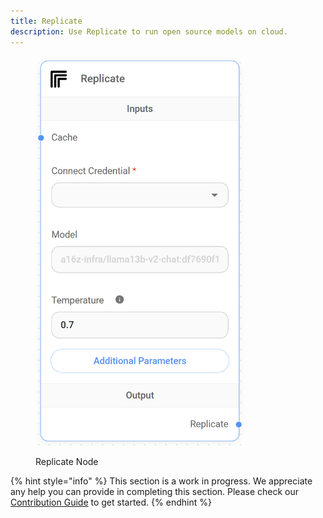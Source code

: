 ```yaml
---
title: Replicate
description: Use Replicate to run open source models on cloud.
---
```



<figure><img src="/assets/image (8) (1) (1) (1) (1) (2).png" alt="" width="335"><figcaption><p>Replicate Node</p></figcaption></figure>

{% hint style="info" %}
This section is a work in progress. We appreciate any help you can provide in completing this section. Please check our [Contribution Guide](broken-reference) to get started.
{% endhint %}

